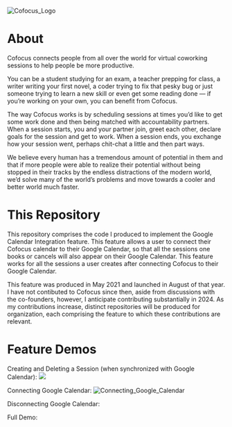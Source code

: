 ![Cofocus_Logo](https://github.com/anshulpattoo/cofocus-contributions/assets/41569741/2c99e52c-c6b9-4f4a-ab17-dd9af9eb0d23)

# About
Cofocus connects people from all over the world for virtual coworking sessions to help people be more productive.

You can be a student studying for an exam, a teacher prepping for class, a writer writing your first novel, a coder trying to fix that pesky bug or just someone trying to learn a new skill or even get some reading done — if you’re working on your own, you can benefit from Cofocus.

The way Cofocus works is by scheduling sessions at times you’d like to get some work done and then being matched with accountability partners. When a session starts, you and your partner join, greet each other, declare goals for the session and get to work. When a session ends, you exchange how your session went, perhaps chit-chat a little and then part ways.

We believe every human has a tremendous amount of potential in them and that if more people were able to realize their potential without being stopped in their tracks by the endless distractions of the modern world, we’d solve many of the world’s problems and move towards a cooler and better world much faster.

# This Repository
This repository comprises the code I produced to implement the Google Calendar Integration feature. This feature allows a user to connect their Cofocus calendar to their Google Calendar, so that all the sessions one books or cancels will also appear on their Google Calendar. This feature works for all the sessions a user creates after connecting Cofocus to their Google Calendar.

This feature was produced in May 2021 and launched in August of that year. I have not contibuted to Cofocus since then, aside from discussions with the co-founders, however, I anticipate contributing substantially in 2024. As my contributions increase, distinct repositories will be produced for organization, each comprising the feature to which these contributions are relevant.

# Feature Demos

Creating and Deleting a Session (when synchronized with Google Calendar):
![](https://github.com/anshulpattoo/cofocus-contributions/blob/main/readme_files/session_creation_deletion.gif)

Connecting Google Calendar:
![Connecting_Google_Calendar](https://github.com/anshulpattoo/cofocus-contributions/assets/41569741/035afff8-54ba-4010-9f28-ba7dcb4a117a)

Disconnecting Google Calendar:

Full Demo:


